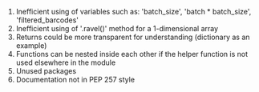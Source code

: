 1. Inefficient using of variables such as: 'batch_size', 'batch * batch_size', 'filtered_barcodes'
2. Inefficient using of '.ravel()' method for a 1-dimensional array
3. Returns could be more transparent for understanding (dictionary as an example)
4. Functions can be nested inside each other if the helper function is not used elsewhere in the module
5. Unused packages
6. Documentation not in PEP 257 style
